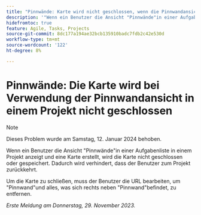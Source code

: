 ```yaml
---
title: "Pinnwände: Karte wird nicht geschlossen, wenn die Pinnwandansicht in einem Projekt verwendet wird"
description: '"Wenn ein Benutzer die Ansicht "Pinnwände"in einer Aufgabenliste in einem Projekt anzeigt und eine Karte erstellt, wird die Karte nicht geschlossen oder gespeichert. Dadurch wird verhindert, dass der Benutzer zum Projekt zurückkehrt."'
hidefromtoc: true
feature: Agile, Tasks, Projects
source-git-commit: 8dc177a194ae32bcb135910badc7fdb2c42e530d
workflow-type: tm+mt
source-wordcount: '122'
ht-degree: 8%

---
```



# Pinnwände: Die Karte wird bei Verwendung der Pinnwandansicht in einem Projekt nicht geschlossen

>[!NOTE]
>
>Dieses Problem wurde am Samstag, 12. Januar 2024 behoben.

Wenn ein Benutzer die Ansicht &quot;Pinnwände&quot;in einer Aufgabenliste in einem Projekt anzeigt und eine Karte erstellt, wird die Karte nicht geschlossen oder gespeichert. Dadurch wird verhindert, dass der Benutzer zum Projekt zurückkehrt.

Um die Karte zu schließen, muss der Benutzer die URL bearbeiten, um &quot;Pinnwand&quot;und alles, was sich rechts neben &quot;Pinnwand&quot;befindet, zu entfernen.

_Erste Meldung am Donnerstag, 29. November 2023._
